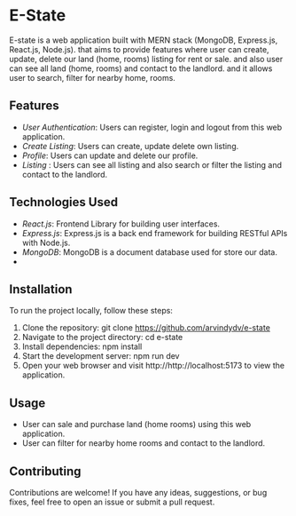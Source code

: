 # E-State

E-state is a web application built with MERN stack (MongoDB, Express.js, React.js, Node.js). that aims to provide features where user can create, update, delete our land (home, rooms) listing for rent or sale. and also user can see all land (home, rooms) and contact to the landlord. and it allows user to search, filter for nearby home, rooms.

## Features

- _User Authentication_: Users can register, login and logout from this web application.
- _Create Listing_: Users can create, update delete own listing.
- _Profile_: Users can update and delete our profile.
- _Listing_ : Users can see all listing and also search or filter the listing and contact to the landlord.

## Technologies Used

- _React.js_: Frontend Library for building user interfaces.
- _Express.js_: Express.js is a back end framework for building RESTful APIs with Node.js.
- _MongoDB_: MongoDB is a document database used for store our data.
-

## Installation

To run the project locally, follow these steps:

1. Clone the repository: git clone https://github.com/arvindydv/e-state
2. Navigate to the project directory: cd e-state 
3. Install dependencies: npm install
4. Start the development server: npm run dev
5. Open your web browser and visit http://http://localhost:5173 to view the application.

## Usage

- User can sale and purchase land (home rooms) using this web application.
- User can filter for nearby home rooms and contact to the landlord.

## Contributing

Contributions are welcome! If you have any ideas, suggestions, or bug fixes, feel free to open an issue or submit a pull request.
